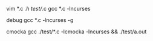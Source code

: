vim *.c *.h test/*.c
gcc *.c -lncurses

debug
gcc *.c -lncurses -g


cmocka
gcc ./test/*.c -lcmocka -lncurses && ./test/a.out
